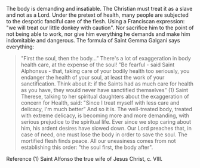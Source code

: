 The body is demanding and insatiable. The Christian must treat it as a slave and not as a Lord. Under the pretext of health, many people are subjected to the despotic fanciful  care of the flesh. Using a Franciscan expression: "we will treat our little donkey with caution". Nor sacrifice him to the point of not being able to work, nor give him everything he demands and make him indomitable and dangerous. The formula of Saint Gemma Galgani says everything:
>"First the soul, then the body…”
There's a lot of exaggeration in body health care, at the expense of the soul!
> "Be fearful - said Saint Alphonsus - that, taking care of your bodily health too seriously, you endanger the health of your soul, at least the work of your sanctification. Think about it: if the Saints had as much care for health as you have, they would never have sanctified themselves” (1)
Saint Therese, talking to her spiritual daughters about the exaggeration of concern for Health, said:
> "Since I treat myself with less care and delicacy, I'm much better”
And so it is. The well-treated body, treated with extreme delicacy, is becoming more and more demanding, with serious prejudice to the spiritual life. Ever since we stop caring about him, his ardent desires have slowed down. Our Lord preaches that, in case of need, one must lose the body in order to save the soul. The mortified flesh finds peace. All our uneasiness comes from not establishing this order: "the soul first, the body after".

Reference
(1) Saint Alfonso the true wife of Jesus Christ, c. VIII.
